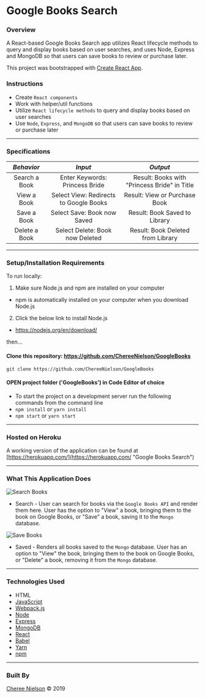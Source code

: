 # Google Books Search

### **Overview**

A React-based Google Books Search app utilizes React lifecycle methods to query and display books based on user searches, and uses Node, Express and MongoDB so that users can save books to review or purchase later.

This project was bootstrapped with [Create React App](https://github.com/facebook/create-react-app).

### **Instructions**
- Create `React components`
- Work with helper/util functions
- Utilize `React lifecycle methods` to query and display books based on user searches
- Use `Node`, `Express`, and `MongoDB` so that users can save books to review or purchase later

----
### Specifications
| _Behavior_ | _Input_ | _Output_ |
|:---------------------------------------------------------------------:|:---------------------------------------------------------------------------:|:-------------------------------------------------------------------------------------------------------------------:|
| Search a Book | Enter Keywords: Princess Bride | Result: Books with "Princess Bride" in Title |
| View a Book | Select View: Redirects to Google Books | Result: View or Purchase Book |
| Save a Book | Select Save: Book now Saved | Result: Book Saved to Library |
| Delete a Book | Select Delete: Book now Deleted | Result: Book Deleted from Library |

----
### Setup/Installation Requirements

To run locally:

1. Make sure Node.js and npm are installed on your computer
  * npm is automatically installed on your computer when you download Node.js

2. Click the below link to install Node.js 
  * https://nodejs.org/en/download/

then...

#### Clone this repository: https://github.com/ChereeNielson/GoogleBooks

```git clone https://github.com/ChereeNielson/GoogleBooks```

#### OPEN project folder ('GoogleBooks') in Code Editor of choice

* To start the project on a development server run the following commands from the command line
* ```npm install``` or ```yarn install```
* ```npm start``` or ```yarn start``` 

---
### Hosted on Heroku

A working version of the application can be found at [https://herokuapp.com/](https://herokuapp.com/ "Google Books Search")

---
### What This Application Does

![Search Books](./screenshots/BookSearch.jpg)
* Search - User can search for books via the `Google Books API` and render them here. User has the option to "View" a book, bringing them to the book on Google Books, or "Save" a book, saving it to the `Mongo` database.

![Save Books](./screenshots/books.jpg)
* Saved - Renders all books saved to the `Mongo` database. User has an option to "View" the book, bringing them to the book on Google Books, or "Delete" a book, removing it from the `Mongo` database.

---
### Technologies Used
* HTML
* [JavaScript](https://developer.mozilla.org/en-US/docs/Web/JavaScript)
* [Webpack.js](https://webpack.js.org/guides/getting-started/)
* [Node](https://nodejs.org/en/docs/)
* [Express](http://expressjs.com/)
* [MongoDB](https://docs.mongodb.com/)
* [React](https://reactjs.org/docs/getting-started.html)
* [Babel](https://babeljs.io/docs/en/)
* [Yarn](https://yarnpkg.com/en/)
* [npm](https://docs.npmjs.com/)

----
### Built By

[Cheree Nielson](https://github.com/ChereeNielson) © 2019